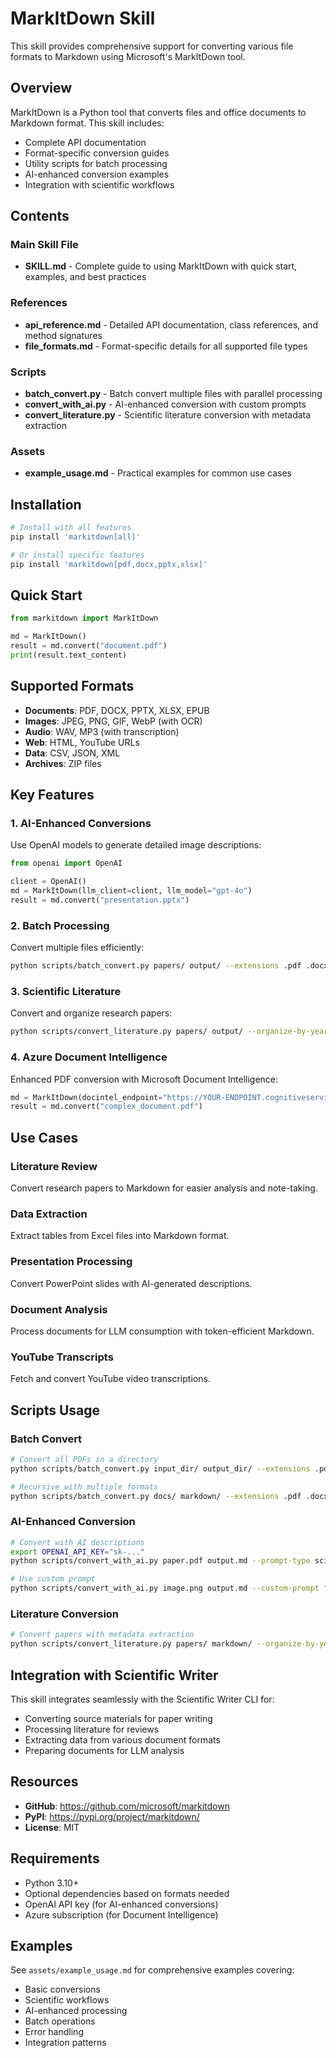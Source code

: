 # MarkItDown Skill

This skill provides comprehensive support for converting various file formats to Markdown using Microsoft's MarkItDown tool.

## Overview

MarkItDown is a Python tool that converts files and office documents to Markdown format. This skill includes:

- Complete API documentation
- Format-specific conversion guides
- Utility scripts for batch processing
- AI-enhanced conversion examples
- Integration with scientific workflows

## Contents

### Main Skill File
- **SKILL.md** - Complete guide to using MarkItDown with quick start, examples, and best practices

### References
- **api_reference.md** - Detailed API documentation, class references, and method signatures
- **file_formats.md** - Format-specific details for all supported file types

### Scripts
- **batch_convert.py** - Batch convert multiple files with parallel processing
- **convert_with_ai.py** - AI-enhanced conversion with custom prompts
- **convert_literature.py** - Scientific literature conversion with metadata extraction

### Assets
- **example_usage.md** - Practical examples for common use cases

## Installation

```bash
# Install with all features
pip install 'markitdown[all]'

# Or install specific features
pip install 'markitdown[pdf,docx,pptx,xlsx]'
```

## Quick Start

```python
from markitdown import MarkItDown

md = MarkItDown()
result = md.convert("document.pdf")
print(result.text_content)
```

## Supported Formats

- **Documents**: PDF, DOCX, PPTX, XLSX, EPUB
- **Images**: JPEG, PNG, GIF, WebP (with OCR)
- **Audio**: WAV, MP3 (with transcription)
- **Web**: HTML, YouTube URLs
- **Data**: CSV, JSON, XML
- **Archives**: ZIP files

## Key Features

### 1. AI-Enhanced Conversions
Use OpenAI models to generate detailed image descriptions:

```python
from openai import OpenAI

client = OpenAI()
md = MarkItDown(llm_client=client, llm_model="gpt-4o")
result = md.convert("presentation.pptx")
```

### 2. Batch Processing
Convert multiple files efficiently:

```bash
python scripts/batch_convert.py papers/ output/ --extensions .pdf .docx
```

### 3. Scientific Literature
Convert and organize research papers:

```bash
python scripts/convert_literature.py papers/ output/ --organize-by-year --create-index
```

### 4. Azure Document Intelligence
Enhanced PDF conversion with Microsoft Document Intelligence:

```python
md = MarkItDown(docintel_endpoint="https://YOUR-ENDPOINT.cognitiveservices.azure.com/")
result = md.convert("complex_document.pdf")
```

## Use Cases

### Literature Review
Convert research papers to Markdown for easier analysis and note-taking.

### Data Extraction
Extract tables from Excel files into Markdown format.

### Presentation Processing
Convert PowerPoint slides with AI-generated descriptions.

### Document Analysis
Process documents for LLM consumption with token-efficient Markdown.

### YouTube Transcripts
Fetch and convert YouTube video transcriptions.

## Scripts Usage

### Batch Convert
```bash
# Convert all PDFs in a directory
python scripts/batch_convert.py input_dir/ output_dir/ --extensions .pdf

# Recursive with multiple formats
python scripts/batch_convert.py docs/ markdown/ --extensions .pdf .docx .pptx -r
```

### AI-Enhanced Conversion
```bash
# Convert with AI descriptions
export OPENAI_API_KEY="sk-..."
python scripts/convert_with_ai.py paper.pdf output.md --prompt-type scientific

# Use custom prompt
python scripts/convert_with_ai.py image.png output.md --custom-prompt "Describe this diagram"
```

### Literature Conversion
```bash
# Convert papers with metadata extraction
python scripts/convert_literature.py papers/ markdown/ --organize-by-year --create-index
```

## Integration with Scientific Writer

This skill integrates seamlessly with the Scientific Writer CLI for:
- Converting source materials for paper writing
- Processing literature for reviews
- Extracting data from various document formats
- Preparing documents for LLM analysis

## Resources

- **GitHub**: https://github.com/microsoft/markitdown
- **PyPI**: https://pypi.org/project/markitdown/
- **License**: MIT

## Requirements

- Python 3.10+
- Optional dependencies based on formats needed
- OpenAI API key (for AI-enhanced conversions)
- Azure subscription (for Document Intelligence)

## Examples

See `assets/example_usage.md` for comprehensive examples covering:
- Basic conversions
- Scientific workflows
- AI-enhanced processing
- Batch operations
- Error handling
- Integration patterns

